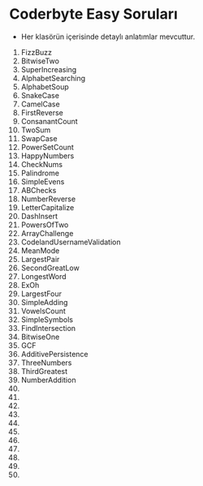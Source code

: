 # Coderbyte Easy Soruları

* Her klasörün içerisinde detaylı anlatımlar mevcuttur.

1. FizzBuzz
2. BitwiseTwo
3. SuperIncreasing
4. AlphabetSearching
5. AlphabetSoup
6. SnakeCase
7. CamelCase
8. FirstReverse
9. ConsanantCount
10. TwoSum
11. SwapCase
12. PowerSetCount
13. HappyNumbers
14. CheckNums
15. Palindrome
16. SimpleEvens
17. ABChecks
18. NumberReverse
19. LetterCapitalize
20. DashInsert
21. PowersOfTwo
22. ArrayChallenge
23. CodelandUsernameValidation
24. MeanMode
25. LargestPair
26. SecondGreatLow
27. LongestWord
28. ExOh
29. LargestFour
30. SimpleAdding
31. VowelsCount
32. SimpleSymbols
33. FindIntersection
34. BitwiseOne
35. GCF
36. AdditivePersistence
37. ThreeNumbers
38. ThirdGreatest
39. NumberAddition
40.
41.
42.
43.
44.
45.
46.
47.
48.
49.
50.
